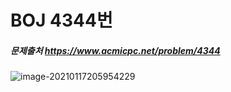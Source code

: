 # BOJ 4344번

##### 문제출처 https://www.acmicpc.net/problem/4344 

![image-20210117205954229](README.assets/image-20210117205954229.png)